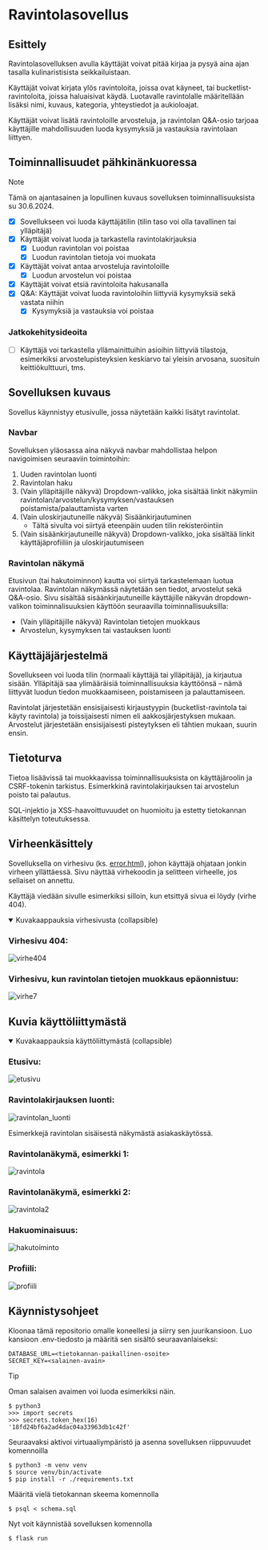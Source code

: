 # Ravintolasovellus

## Esittely 

Ravintolasovelluksen avulla käyttäjät voivat pitää kirjaa ja pysyä aina ajan tasalla kulinaristisista seikkailuistaan.

Käyttäjät voivat kirjata ylös ravintoloita, joissa ovat käyneet, tai bucketlist-ravintoloita, joissa haluaisivat käydä. Luotavalle ravintolalle määritellään lisäksi nimi, kuvaus, kategoria, yhteystiedot ja aukioloajat. 

Käyttäjät voivat lisätä ravintoloille arvosteluja, ja ravintolan Q&A-osio tarjoaa käyttäjille mahdollisuuden luoda kysymyksiä ja vastauksia ravintolaan liittyen.

## Toiminnallisuudet pähkinänkuoressa

> [!NOTE]
> Tämä on ajantasainen ja lopullinen kuvaus sovelluksen toiminnallisuuksista su 30.6.2024.

- [x] Sovellukseen voi luoda käyttäjätilin (tilin taso voi olla tavallinen tai ylläpitäjä)
- [x] Käyttäjät voivat luoda ja tarkastella ravintolakirjauksia
  - [x] Luodun ravintolan voi poistaa
  - [x] Luodun ravintolan tietoja voi muokata 
- [x] Käyttäjät voivat antaa arvosteluja ravintoloille
  - [x] Luodun arvostelun voi poistaa
- [x] Käyttäjät voivat etsiä ravintoloita hakusanalla
- [x] Q&A: Käyttäjät voivat luoda ravintoloihin liittyviä kysymyksiä sekä vastata niihin
  - [x] Kysymyksiä ja vastauksia voi poistaa 

### Jatkokehitysideoita
- [ ] Käyttäjä voi tarkastella yllämainittuihin asioihin liittyviä tilastoja, esimerkiksi arvostelupisteyksien keskiarvo tai yleisin arvosana, suosituin keittiökulttuuri, tms.

## Sovelluksen kuvaus

Sovellus käynnistyy etusivulle, jossa näytetään kaikki lisätyt ravintolat. 

### Navbar
Sovelluksen yläosassa aina näkyvä navbar mahdollistaa helpon navigoimisen seuraaviin toimintoihin:
1. Uuden ravintolan luonti
2. Ravintolan haku
3. (Vain ylläpitäjille näkyvä) Dropdown-valikko, joka sisältää linkit näkymiin ravintolan/arvostelun/kysymyksen/vastauksen poistamista/palauttamista varten
4. (Vain uloskirjautuneille näkyvä) Sisäänkirjautuminen
    - Tältä sivulta voi siirtyä eteenpäin uuden tilin rekisteröintiin
5. (Vain sisäänkirjautuneille näkyvä) Dropdown-valikko, joka sisältää linkit käyttäjäprofiiliin ja uloskirjautumiseen


### Ravintolan näkymä
Etusivun (tai hakutoiminnon) kautta voi siirtyä tarkastelemaan luotua ravintolaa. Ravintolan näkymässä näytetään sen tiedot, arvostelut sekä Q&A-osio. Sivu sisältää sisäänkirjautuneille käyttäjille näkyvän dropdown-valikon toiminnalisuuksien käyttöön seuraavilla toiminnallisuuksilla:
- (Vain ylläpitäjille näkyvä) Ravintolan tietojen muokkaus
- Arvostelun, kysymyksen tai vastauksen luonti

## Käyttäjäjärjestelmä

Sovellukseen voi luoda tilin (normaali käyttäjä tai ylläpitäjä), ja kirjautua sisään. Ylläpitäjä saa ylimääräisiä toiminnallisuuksia käyttöönsä – nämä liittyvät luodun tiedon muokkaamiseen, poistamiseen ja palauttamiseen.

Ravintolat järjestetään ensisijaisesti kirjaustyypin (bucketlist-ravintola tai käyty ravintola) ja toissijaisesti nimen eli aakkosjärjestyksen mukaan. Arvostelut järjestetään ensisijaisesti pisteytyksen eli tähtien mukaan, suurin ensin.

## Tietoturva

Tietoa lisäävissä tai muokkaavissa toiminnallisuuksista on käyttäjäroolin ja CSRF-tokenin tarkistus. Esimerkkinä ravintolakirjauksen tai arvostelun poisto tai palautus.

SQL-injektio ja XSS-haavoittuvuudet on huomioitu ja estetty tietokannan käsittelyn toteutuksessa.

## Virheenkäsittely

Sovelluksella on virhesivu (ks. [error.html](/templates/error.html)), johon käyttäjä ohjataan jonkin virheen yllättäessä. Sivu näyttää virhekoodin ja selitteen virheelle, jos sellaiset on annettu. 

Käyttäjä viedään sivulle esimerkiksi silloin, kun etsittyä sivua ei löydy (virhe 404).

<details open>

<summary> Kuvakaappauksia virhesivusta (collapsible) </summary>

### Virhesivu 404:

![virhe404](https://github.com/kuosaton/tsoha-ravintolasovellus/assets/120479105/c2531840-ab03-4155-8eb0-f476288d150b)


### Virhesivu, kun ravintolan tietojen muokkaus epäonnistuu:

![virhe7](https://github.com/kuosaton/tsoha-ravintolasovellus/assets/120479105/1dbdf154-5ee8-43a6-a18c-eb424c7860b9)


</details>

## Kuvia käyttöliittymästä

<details open>

<summary> Kuvakaappauksia käyttöliittymästä (collapsible) </summary>


### Etusivu:

![etusivu](https://github.com/kuosaton/tsoha-ravintolasovellus/assets/120479105/bdb9bcf7-616b-4f11-ba52-769aa0ae4823)

### Ravintolakirjauksen luonti:

![ravintolan_luonti](https://github.com/kuosaton/tsoha-ravintolasovellus/assets/120479105/bdf160e9-1bf6-4921-b802-61e219d4dea8)


Esimerkkejä ravintolan sisäisestä näkymästä asiakaskäytössä.

### Ravintolanäkymä, esimerkki 1:

![ravintola](https://github.com/kuosaton/tsoha-ravintolasovellus/assets/120479105/2c201a4a-ff54-4aa7-bbd6-259381e45ba9)

### Ravintolanäkymä, esimerkki 2:

![ravintola2](https://github.com/kuosaton/tsoha-ravintolasovellus/assets/120479105/2d3625b2-2a57-45bc-acc1-f21d865929e9)

### Hakuominaisuus:

![hakutoiminto](https://github.com/kuosaton/tsoha-ravintolasovellus/assets/120479105/762bd9ff-805b-460a-8ed2-b94fc70ff50f)

### Profiili:

![profiili](https://github.com/kuosaton/tsoha-ravintolasovellus/assets/120479105/4e2a8213-c4be-43b6-9e14-9ec73be0b81e)

</details>

## Käynnistysohjeet

Kloonaa tämä repositorio omalle koneellesi ja siirry sen juurikansioon. Luo kansioon .env-tiedosto ja määritä sen sisältö seuraavanlaiseksi:
```
DATABASE_URL=<tietokannan-paikallinen-osoite>
SECRET_KEY=<salainen-avain>
```
> [!TIP]
> Oman salaisen avaimen voi luoda esimerkiksi näin.
```
$ python3
>>> import secrets
>>> secrets.token_hex(16)
'18fd24bf6a2ad4dac04a33963db1c42f'
```

Seuraavaksi aktivoi virtuaaliympäristö ja asenna sovelluksen riippuvuudet komennoilla
```
$ python3 -m venv venv
$ source venv/bin/activate
$ pip install -r ./requirements.txt
```
Määritä vielä tietokannan skeema komennolla
```
$ psql < schema.sql
```
Nyt voit käynnistää sovelluksen komennolla
```
$ flask run
```
